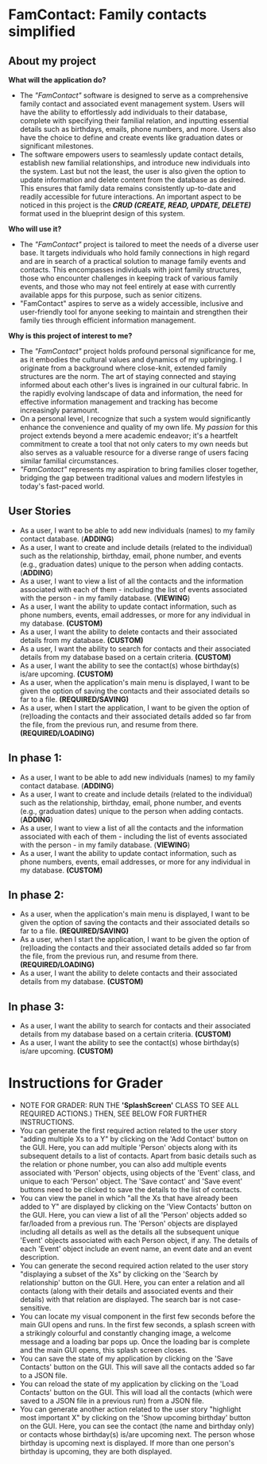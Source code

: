 # FamContact: Family contacts simplified

## About my project

**What will the application do?**

- The *"FamContact"* software is designed to serve 
as a comprehensive family contact and associated 
event management system. Users will have the ability 
to effortlessly add individuals to their database, 
complete with specifying their familial relation, and 
inputting essential details such as birthdays, emails, 
phone numbers, and more. Users also have the choice 
to define and create events like graduation dates or 
significant milestones. 
- The software empowers users to seamlessly update 
contact details, establish new familial relationships, 
and introduce new individuals into the system. Last 
but not the least, the user is also given the option 
to update information and delete content from the 
database as desired. This ensures that family data 
remains consistently up-to-date and readily accessible 
for future interactions. An important aspect to be 
noticed in this project is the ***CRUD (CREATE, READ, UPDATE, DELETE)*** format used in the
blueprint design of this system.

**Who will use it?**

- The *"FamContact"* project is tailored to meet the 
needs of a diverse user base. It targets individuals 
who hold family connections in high regard and are in 
search of a practical solution to manage family events 
and contacts. This encompasses individuals with joint 
family structures, those who encounter challenges in 
keeping track of various family events, and those who 
may not feel entirely at ease with currently available 
apps for this purpose, such as senior citizens.
- "FamContact" aspires to serve as a widely 
accessible, inclusive and user-friendly tool for 
anyone seeking to maintain and strengthen their 
family ties through efficient information management.

**Why is this project of interest to me?**

- The *"FamContact"* project holds profound personal 
significance for me, as it embodies the cultural values
and dynamics of my upbringing. I originate from a 
background where close-knit, extended family structures 
are the norm. The art of staying connected and staying 
informed about each other's lives is ingrained in our 
cultural fabric. In the rapidly evolving landscape of 
data and information, the need for effective 
information management and tracking has become 
increasingly paramount. 
- On a personal level, I recognize that such a system 
would significantly enhance the convenience and quality 
of my own life. My *passion* for this project extends 
beyond a mere academic endeavor; it's a heartfelt 
commitment to create a tool that not only caters to my 
own needs but also serves as a valuable resource for a 
diverse range of users facing similar familial 
circumstances.
- *"FamContact"* represents my aspiration to bring 
families closer together, bridging the gap between 
traditional values and modern lifestyles in today's 
fast-paced world.

## User Stories

- As a user, I want to be able to add new 
individuals (names) to my family contact database. 
(**ADDING**) 
- As a user, I want to create and include details
(related to the individual) such as the relationship, 
birthday, email, phone number, and events 
(e.g., graduation dates) unique to the person when 
adding contacts. (**ADDING**)
- As a user, I want to view a list of all the 
contacts and the information associated with 
each of them - including the list of events associated
with the person - in my family database. (**VIEWING**)
- As a user, I want the ability to update 
contact information, such as phone numbers, events, 
email addresses, or more for any individual in my 
database. **(CUSTOM)**
- As a user, I want the ability to delete
contacts and their associated details from my
database. **(CUSTOM)**
- As a user, I want the ability to search
for contacts and their associated details from my
database based on a certain criteria. **(CUSTOM)**
- As a user, I want the ability to see the contact(s) whose
birthday(s) is/are upcoming. **(CUSTOM)**
- As a user, when the application's main menu is
displayed, I want to be given the option of saving
the contacts and their associated details so far to
a file. **(REQUIRED/SAVING)**
- As a user, when I start the application, I want to
be given the option of (re)loading the contacts and
their associated details added so far from the file,
from the previous run, and resume from there.
**(REQUIRED/LOADING)**
## In phase 1:
- As a user, I want to be able to add new
individuals (names) to my family contact database.
(**ADDING**)
- As a user, I want to create and include details
(related to the individual) such as the relationship,
birthday, email, phone number, and events
(e.g., graduation dates) unique to the person when
adding contacts. (**ADDING**)
- As a user, I want to view a list of all the
contacts and the information associated with
each of them - including the list of events associated
with the person - in my family database. (**VIEWING**)
- As a user, I want the ability to update
contact information, such as phone numbers, events,
email addresses, or more for any individual in my
database. **(CUSTOM)**

## In phase 2:
- As a user, when the application's main menu is 
displayed, I want to be given the option of saving 
the contacts and their associated details so far to 
a file. **(REQUIRED/SAVING)**
- As a user, when I start the application, I want to 
be given the option of (re)loading the contacts and 
their associated details added so far from the file, 
from the previous run, and resume from there.
**(REQUIRED/LOADING)**
- As a user, I want the ability to delete
contacts and their associated details from my
database. **(CUSTOM)**

## In phase 3:
- As a user, I want the ability to search
for contacts and their associated details from my
database based on a certain criteria. **(CUSTOM)**
- As a user, I want the ability to see the contact(s) whose
birthday(s) is/are upcoming. **(CUSTOM)**

# Instructions for Grader
- NOTE FOR GRADER: RUN THE **'SplashScreen'** CLASS TO SEE ALL 
REQUIRED ACTIONS.) THEN, SEE BELOW FOR FURTHER INSTRUCTIONS.
- You can generate the first required action related to 
the user story "adding multiple Xs to a Y" by clicking on
the 'Add Contact' button on the GUI. Here, you can add 
multiple 'Person' objects along with its subsequent 
details to a list of contacts. Apart from basic details 
such as the relation or phone number, you can also add 
multiple events associated with 'Person' objects, using 
objects of the 'Event' class, and unique to each 'Person' 
object. The 'Save contact' and 'Save event' buttons need
to be clicked to save the details to the list of contacts.
- You can view the panel in which "all the Xs that have
already been added to Y" are displayed by clicking on 
the 'View Contacts' button on the GUI. Here, you can 
view a list of all the 'Person' objects added so far/loaded
from a previous run. The 'Person' objects are displayed 
including all details as well as the details all the 
subsequent unique 'Event' objects associated with each 
Person object, if any. The details of each 'Event' object 
include an event name, an event date and an event description.
- You can generate the second required action related to the 
user story "displaying a subset of the Xs" by clicking on the
'Search by relationship' button on the GUI. Here, you can enter 
a relation and all contacts (along with their details and associated
events and their details) with that relation are displayed. The 
search bar is not case-sensitive.
- You can locate my visual component in the first few seconds
before the main GUI opens and runs. In the first few seconds,
a splash screen with a strikingly colourful and constantly 
changing image, a welcome message and a loading bar pops up. 
Once the loading bar is complete and the main GUI opens, this 
splash screen closes.
- You can save the state of my application by clicking on 
the 'Save Contacts' button on the GUI. This will save all the 
contacts added so far to a JSON file.
- You can reload the state of my application by clicking on
the 'Load Contacts' button on the GUI. This will load all the
contacts (which were saved to a JSON file in a previous run) 
from a JSON file.
- You can generate another action related to the
user story "highlight most important X" by clicking on the
'Show upcoming birthday' button on the GUI. Here, you can see
the contact (the name and birthday only) or contacts whose 
birthday(s) is/are upcoming next. The person whose birthday 
is upcoming next is displayed. If more than one person's 
birthday is upcoming, they are both displayed.



